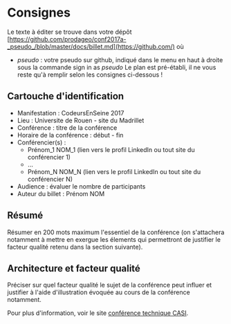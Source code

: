 # Consignes

Le texte à éditer se trouve dans votre dépôt
[https://github.com/prodageo/conf2017a-_pseudo_/blob/master/docs/billet.md](https://github.com/) où
 - _pseudo_ : votre pseudo sur github, indiqué dans le menu en haut à droite sous la commande sign in as _pseudo_
Le plan est pré-établi, il ne vous reste qu'à remplir selon les consignes ci-dessous !

## Cartouche d'identification

 - Manifestation : CodeursEnSeine 2017
 - Lieu : Universite de Rouen - site du Madrillet
 - Conférence : titre de la conférence
 - Horaire de la conférence : début - fin
 - Conférencier(s) :
   - Prénom_1 NOM_1 (lien vers le profil LinkedIn ou tout site du conférencier 1)
   - ...
   - Prénom_N NOM_N (lien vers le profil LinkedIn ou tout site du conférencier N)
 - Audience : évaluer le nombre de participants
 - Auteur du billet : Prénom NOM

## Résumé
Résumer en 200 mots maximum l'essentiel de la conférence (on s'attachera notamment à mettre en exergue les élements qui permettront de justifier le facteur qualité retenu dans la section suivante).

## Architecture et facteur qualité
Préciser sur quel facteur qualité le sujet de la conférence peut influer et justifier à l'aide d'illustration évoquée au cours de la conférence notamment.

Pour plus d'information, voir le site [conférence technique CASI](http://prodageo.insa-rouen.fr/casi/confperso/main.html).
